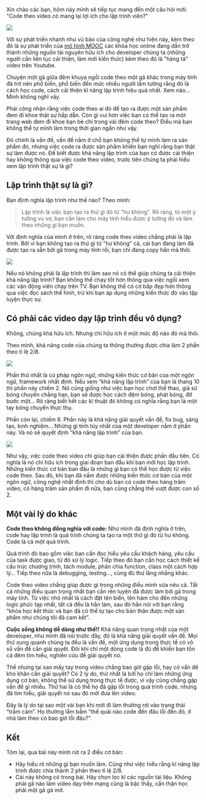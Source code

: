 Xin chào các bạn, hôm này mình sẽ tiếp tục mang đến một câu hỏi mới: "Code theo video có mang lại lợi ích cho lập trình viên?"

![](https://images.viblo.asia/2962b5e4-f1c0-4729-8505-c37990cad870.jpg)


Với sự phát triển nhanh như vũ bão của công nghệ như hiện này, kèm theo đó là sự phát triển của [mô hình MOOC](http://www.vjsonline.org/career/mô-hình-mooc-và-những-điều-cần-biết) các khóa học online đang dần trở thành những nguồn tài nguyên hữu ích cho developer chúng ta (những người cần liên tục cải thiện, làm mới kiến thức) kèm theo đó là "hàng tá" video trên Youtube. 

Chuyện một gã giữa đêm khuya ngồi code theo một gã khác trong máy tính đã trở nên phổ biến, phổ biến đến mức nhiều người lầm tưởng rằng đó là cách học code, cách cải thiện kĩ năng lập trình hiệu quả nhất. Xem nào… Mình không nghĩ vậy.

Phải công nhận rằng việc code theo ai đó để tạo ra được một sản phẩm đem đi khoe thật sự hấp dẫn. Còn gì vui hơn việc bạn có thể tạo ra một trang web đem đi khoe bạn bè chỉ trong vài đêm code theo? Điều mà bạn không thể tự mình làm trong thời gian ngắn như vậy.

Đó chính là vấn đề, vấn đề nằm ở chỗ bạn không thể tự mình làm ra sản phẩm đó, nhưng việc code ra được sản phẩm khiến bạn nghĩ rằng bạn thật sự làm được nó. Để biết được khả năng lập trình của bạn có được cải thiện hay không thông qua việc code theo video, trước tiên chúng ta phải hiểu xem lập trình thật sự là gì?

## Lập trình thật sự là gì?
Bạn định nghĩa lập trình như thế nào? Theo mình:

> Lập trình là việc bạn tạo ra thứ gì đó từ "hư không". Rõ ràng, từ một ý tưởng vu vơ, bạn cần làm cho máy tính hiểu được ý tưởng đó và làm theo những gì bạn muốn.

Với định nghĩa của mình ở trên, rõ ràng code theo video chẳng phải là lập trình. Bởi vì bạn không tạo ra thứ gì từ "hư không" cả, cái bạn đang làm đã được tạo ra sẵn bởi gã trong máy tính rồi, bạn chỉ đang copy hắn mà thôi.

![](https://images.viblo.asia/870e3a3d-a26a-4b1c-afbc-f4e9c56ba735.png)


Nếu nó không phải là lập trình thì làm sao nó có thể giúp chúng ta cải thiện khả năng lập trình? Bạn không thể chạy tốt hơn thông qua việc ngồi xem các vận động viên chạy trên TV. Bạn không thể có cơ bắp đẹp hơn thông qua việc đọc sách thể hình, trừ khi bạn áp dụng những kiến thức đó vào tập luyện thực sự. 

## Có phải các video dạy lập trình đều vô dụng?
Không, chúng khá hữu ích. Nhưng chỉ hữu ích ở một mức độ nào đó mà thôi.

Theo mình, khả năng code của chúng ta thông thường được chia làm 2 phần theo tỉ lệ 2/8.

![](https://images.viblo.asia/6451dac4-a230-4bb9-bf2e-b9fe92fabffa.jpg)


Phần thứ nhất là cú pháp ngôn ngữ, những kiến thức cơ bản của một ngôn ngữ, framework nhất định. Nếu xem “khả năng lập trình” của bạn là thang 10 thì phần này chiếm 2. Nó cũng giống như việc bạn học chơi thể thao, giả sử bóng chuyền chẳng hạn, bạn sẽ được học cách đệm bóng, phát bóng, đỡ bước một… Rõ ràng biết hết các kĩ thuật đó không có nghĩa rằng bạn là một tay bóng chuyền thực thụ.

Phần còn lại, chiếm 8. Phần này là khả năng giải quyết vấn đề, fix bug, sáng tạo, kinh nghiệm… Những gì tinh túy nhất của một developer nằm ở phần này. Và nó sẽ quyết định “khả năng lập trình” của bạn.

![](https://images.viblo.asia/4af7b9e0-b9e4-4360-a85f-5609f5d2b5ee.jpg)


Như vậy, việc code theo video chỉ giúp bạn cải thiện được phần đầu tiên. Có nghĩa là nó chỉ hữu ích trong giai đoạn ban đầu khi bạn mới học lập trình. Những kiến thức cơ bản ban đầu là những gì bạn có thể học được từ việc code theo. Sau đó, khi bạn đã nắm được những kiến thức cơ bản của một ngôn ngữ, công nghệ nhất định thì cho dù bạn có code theo hàng trăm video, có hàng trăm sản phẩm đi nữa, bạn cũng chẳng thể vượt được con số 2.

## Một vài lý do khác
**Code theo không đồng nghĩa với code:** Như mình đã định nghĩa ở trên, code hay lập trình là quá trình chúng ta tạo ra một thứ gì đó từ hư không. Code là cả một quá trình.

Quá trình đó bao gồm việc bạn cần đọc hiểu yêu cầu khách hàng, yêu cầu của task được giao, từ đó xử lý logic. Tiếp theo đó bạn cần học cách thiết kế cấu trúc chương trình, tách module, phân chia function, class một cách hợp lý… Tiếp theo nữa là debugging, testing…, cùng đủ thứ lằng nhằng khác.

Code theo video chẳng giúp được gì trong những điều mình vừa nêu cả. Tất cả những điều quan trọng nhất bạn cần rèn luyện đã được làm bởi gã trong máy tính. Từ việc nhỏ nhất là cách đặt tên biến, tên hàm cho đến những logic phức tạp nhất, tất cả đều là hắn làm, sau đó hắn nói với bạn rằng “khóa học kết thúc và bạn đã có thể tự tạo cho bản thân được một sản phẩm như chúng tôi đã cam kết”.

**Cuộc sống không dễ dàng như thế!!** Khả năng quan trọng nhất của một developer, như mình đã nói trước đây, đó là khả năng giải quyết vấn đề. Mọi thứ xung quanh chúng ta đều là vấn đề, một ứng dụng trong thực tế có vô số vấn đề cần giải quyết. Đôi khi chỉ một dòng code là đủ để khiến bạn tốn cả đêm tìm hiểu, nghiên cứu để giải quyết nó. 

Thế nhưng tại sao mấy tay trong video chẳng bao giờ gặp lỗi, hay có vấn đề khó khăn cần giải quyết? Có 2 lý do, thứ nhất là bởi họ chỉ làm những ứng dụng cơ bản, không thể sử dụng trong thực tế được, vì vậy cũng chẳng gặp vấn đề gì nhiều. Thứ hai là có thể họ đã gặp lỗi trong quá trình code, nhưng đã tìm hiểu, giải quyết nó sau đó mới đưa lên video.

Đây là lý do tại sao một vài bạn khi mới đi làm thường rơi vào trạng thái “trầm cảm”. Họ thường lẩm bẩm “thế quái nào code đến đâu lỗi đến đó, ở nhà làm theo có bao giờ lỗi đâu?”.

## Kết
Tóm lại, qua bài này mình rút ra 2 điều cơ bản:

* Hãy hiểu rõ những gì bạn muốn làm. Cũng như việc hiểu rằng kĩ năng lập trình được chia thành 2 phần theo tỉ lệ 2/8.
* Cái này không có trong bài. Hãy chọn lọc kĩ các nguồn tài liệu. Không phải gã nào làm video dạy trên mạng cũng là bậc thầy, cẩn thận học phải một gã gà mờ.